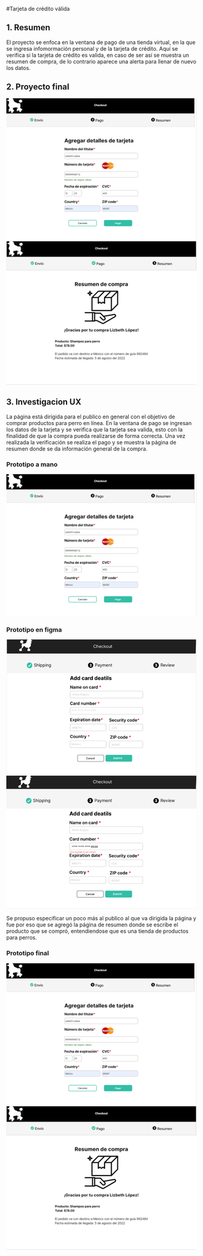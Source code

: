 #Tarjeta de crédito válida
## 1. Resumen
El proyecto se enfoca en la ventana de pago de una tienda virtual, en la que se ingresa infomormación personal y de la tarjeta de crédito. 
Aquí se verifica si la tarjeta de crédito es valida, en caso de ser así se muestra un resumen de compra, de lo contrario aparece una alerta para llenar de nuevo los datos.

## 2. Proyecto final
![Screenshot](figma1.png)
![Screenshot](figma2.png)

## 3. Investigacion UX
La página está dirigida para el publico en general con el objetivo de comprar productos para perro en línea. En la ventana de pago se ingresan los datos de la tarjeta
y se verifica que la tarjeta sea valida, esto con la finalidad de que la compra pueda realizarse de forma correcta. Una vez realizada la verificación se realiza el pago
y se muestra la página de resumen donde se da información general de la compra.

### Prototipo a mano
![Screenshot](figma1.png)

### Prototipo en figma
![Screenshot](prototipo1.png)
![Screenshot](prototipo2.png)

Se propuso especificar un poco más al publico al que va dirigida la página y fue por eso que se agregó la página de resumen donde se escribe el producto que se compró, 
entendiendose que es una tienda de productos para perros.

### Prototipo final
![Screenshot](figma1.png)
![Screenshot](figma2.png)

